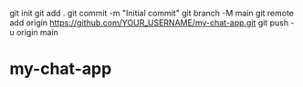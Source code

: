 git init
git add .
git commit -m "Initial commit"
git branch -M main
git remote add origin https://github.com/YOUR_USERNAME/my-chat-app.git
git push -u origin main
# my-chat-app
